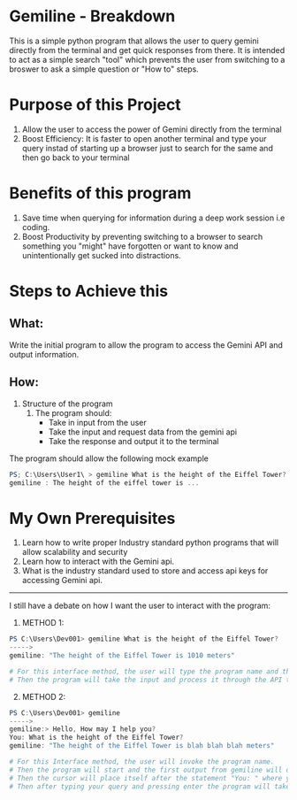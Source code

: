 # Gemiline - Breakdown

This is a simple python program that allows the user to query gemini directly from the terminal and get quick responses from there.
It is intended to act as a simple search "tool" which prevents the user from switching to a broswer to ask a simple question or "How to" steps.


# Purpose of this Project
1. Allow the user to access the power of Gemini directly from the terminal
2. Boost Efficiency: It is faster to open another terminal and type your query instad of starting up a browser just to search for the same and then go back to your terminal

# Benefits of this program
1. Save time when querying for information during a deep work session i.e coding.
2. Boost Productivity by preventing switching to a browser to search something you "might" have forgotten or want to know and unintentionally get sucked into distractions.


# Steps to Achieve this
## What: 
Write the initial program to allow the program to access the Gemini API and output information.
## How: 
1. Structure of the program
	1. The program should:
		- Take in input from the user
		- Take the input and request data from the gemini api 
		- Take the response and output it to the terminal

The program should allow the following mock example

```powershell
PS; C:\Users\User1\ > gemiline What is the height of the Eiffel Tower?
gemiline : The height of the eiffel tower is ...
```


# My Own Prerequisites
1. Learn how to write proper Industry standard python programs that will allow scalability and security
2. Learn how to interact with the Gemini api.
3. What is the industry standard used to store and access api keys for accessing Gemini api.


---

I still have a debate on how I want the user to interact with the program:

1. METHOD 1:


```Powershell
PS C:\Users\Dev001> gemiline What is the height of the Eiffel Tower?
----->
gemiline: "The height of the Eiffel Tower is 1010 meters"

# For this interface method, the user will type the program name and the query that he has.
# Then the program will take the input and process it through the API then output the results to the terminal.
```

2. METHOD 2:

```Powershell
PS C:\Users\Dev001> gemiline
----->
gemiline:> Hello, How may I help you?
You: What is the height of the Eiffel Tower?
gemiline: "The height of the Eiffel Tower is blah blah blah meters"

# For this Interface method, the user will invoke the program name.
# Then the program will start and the first output from gemiline will display itself "Hello, How may I help you?
# Then the cursor will place itself after the statement "You: " where you will type in your input
# Then after typing your query and pressing enter the program will take your input and process it before outputting the results.
```